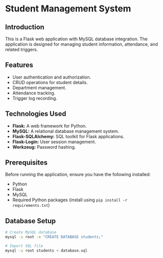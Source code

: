 # Student Management System


## Introduction

This is a Flask web application with MySQL database integration. The application is designed for managing student information, attendance, and related triggers.

## Features

- User authentication and authorization.
- CRUD operations for student details.
- Department management.
- Attendance tracking.
- Trigger log recording.

## Technologies Used

- **Flask:** A web framework for Python.
- **MySQL:** A relational database management system.
- **Flask-SQLAlchemy:** SQL toolkit for Flask applications.
- **Flask-Login:** User session management.
- **Werkzeug:** Password hashing.

## Prerequisites

Before running the application, ensure you have the following installed:

- Python
- Flask
- MySQL
- Required Python packages (install using `pip install -r requirements.txt`)

## Database Setup

```bash
# Create MySQL database
mysql -u root -e "CREATE DATABASE students;"

# Import SQL file
mysql -u root students < database.sql

